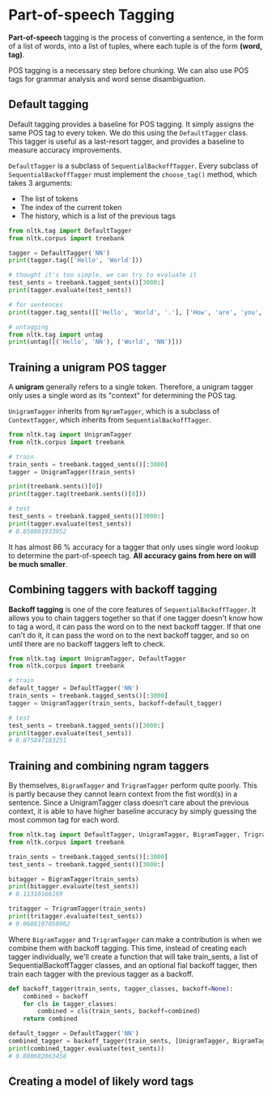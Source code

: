 # Part-of-speech Tagging

**Part-of-speech** tagging is the process of converting a sentence, in the form of a list of words, into a list of tuples, where each tuple is of the form **(word, tag)**.

POS tagging is a necessary step before chunking. We can also use POS tags for grammar analysis and word sense disambiguation.

## Default tagging

Default tagging provides a baseline for POS tagging. It simply assigns the same POS tag to every token. We do this using the ```DefaultTagger``` class. This tagger is useful as a last-resort tagger, and provides a baseline to measure accuracy improvements.

```DefaultTagger``` is a subclass of ```SequentialBackoffTagger```. Every subclass of ```SequentialBackoffTagger``` must implement the ```choose_tag()``` method, which takes 3 arguments:

* The list of tokens
* The index of the current token
* The history, which is a list of the previous tags

```python
from nltk.tag import DefaultTagger
from nltk.corpus import treebank

tagger = DefaultTagger('NN')
print(tagger.tag(['Hello', 'World']))

# thought it's too simple, we can try to evaluate it
test_sents = treebank.tagged_sents()[3000:]
print(tagger.evaluate(test_sents))

# for sentences
print(tagger.tag_sents([['Hello', 'World', '.'], ['How', 'are', 'you', '?']]))

# untagging
from nltk.tag import untag
print(untag([('Hello', 'NN'), ('World', 'NN')]))
```

## Training a unigram POS tagger

A **unigram** generally refers to a single token. Therefore, a unigram tagger only uses a single word as its "context" for determining the POS tag.

```UnigramTagger``` inherits from ```NgramTagger```, which is a subclass of ```ContextTagger```, which inherits from ```SequentialBackoffTagger```.

```python
from nltk.tag import UnigramTagger
from nltk.corpus import treebank

# train
train_sents = treebank.tagged_sents()[:3000]
tagger = UnigramTagger(train_sents)

print(treebank.sents()[0])
print(tagger.tag(treebank.sents()[0]))

# test
test_sents = treebank.tagged_sents()[3000:]
print(tagger.evaluate(test_sents))
# 0.858881933952
```

It has almost 86 % accuracy for a tagger that only uses single word lookup to determine the part-of-speech tag. **All accuracy gains from here on will be much smaller**.

## Combining taggers with backoff tagging

**Backoff tagging** is one of the core features of ```SequentialBackoffTagger```. It allows you
to chain taggers together so that if one tagger doesn't know how to tag a word, it can pass
the word on to the next backoff tagger. If that one can't do it, it can pass the word on to the
next backoff tagger, and so on until there are no backoff taggers left to check.

```python
from nltk.tag import UnigramTagger, DefaultTagger
from nltk.corpus import treebank

# train
default_tagger = DefaultTagger('NN')
train_sents = treebank.tagged_sents()[:3000]
tagger = UnigramTagger(train_sents, backoff=default_tagger)

# test
test_sents = treebank.tagged_sents()[3000:]
print(tagger.evaluate(test_sents))
# 0.875847183251
```

## Training and combining ngram taggers

By themselves, ```BigramTagger``` and ```TrigramTagger``` perform quite poorly. This is
partly because they cannot learn context from the fist word(s) in a sentence. Since
a UnigramTagger class doesn't care about the previous context, it is able to have
higher baseline accuracy by simply guessing the most common tag for each word.

```python
from nltk.tag import DefaultTagger, UnigramTagger, BigramTagger, TrigramTagger
from nltk.corpus import treebank

train_sents = treebank.tagged_sents()[:3000]
test_sents = treebank.tagged_sents()[3000:]

bitagger = BigramTagger(train_sents)
print(bitagger.evaluate(test_sents))
# 0.11310166199

tritagger = TrigramTagger(train_sents)
print(tritagger.evaluate(test_sents))
# 0.0688107058062
```

Where ```BigramTagger``` and ```TrigramTagger``` can make a contribution is when we combine
them with backoff tagging. This time, instead of creating each tagger individually, we'll create
a function that will take train_sents, a list of SequentialBackoffTagger classes, and
an optional fial backoff tagger, then train each tagger with the previous tagger as a backoff.

```python
def backoff_tagger(train_sents, tagger_classes, backoff=None):
    combined = backoff
    for cls in tagger_classes:
        combined = cls(train_sents, backoff=combined)
    return combined

default_tagger = DefaultTagger('NN')
combined_tagger = backoff_tagger(train_sents, [UnigramTagger, BigramTagger, TrigramTagger], backoff=default_tagger)
print(combined_tagger.evaluate(test_sents))
# 0.880682063458
```

## Creating a model of likely word tags


